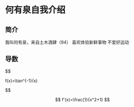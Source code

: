 # 何有泉自我介绍
## 简介
我叫何有泉，来自土木酒肆（94）
喜欢体验新鲜事物
不爱好运动
## 导数
$$


f(x)=\tan^{-1}(x)

$$

$$
f'(x)=\frac{1}{x^2+1}
$$
